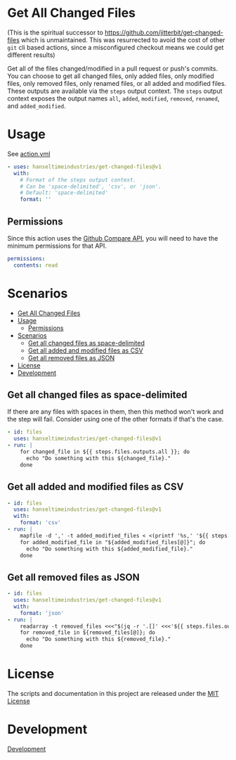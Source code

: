 <!-- <p align="center">
  <a href="https://github.com/hanseltimeindustries/get-changed-files/actions"><img alt="hanseltimeindustries/get-changed-files status" src="https://github.com/hanseltimeindustries/get-changed-files/workflows/Test/badge.svg"></a>
</p> -->

# Get All Changed Files

(This is the spiritual successor to https://github.com/jitterbit/get-changed-files which is unmaintained.  This was resurrected to avoid the cost
of other `git` cli based actions, since a misconfigured checkout means we could get different results)

Get all of the files changed/modified in a pull request or push's commits.
You can choose to get all changed files, only added files, only modified files, only removed files, only renamed files, or all added and modified files.
These outputs are available via the `steps` output context.
The `steps` output context exposes the output names `all`, `added`, `modified`, `removed`, `renamed`, and `added_modified`.

# Usage

See [action.yml](action.yml)

```yaml
- uses: hanseltimeindustries/get-changed-files@v1
  with:
    # Format of the steps output context.
    # Can be 'space-delimited', 'csv', or 'json'.
    # Default: 'space-delimited'
    format: ''
```

## Permissions

Since this action uses the [Github Compare API](https://docs.github.com/en/rest/commits/commits?apiVersion=2022-11-28#compare-two-commits), you will
need to have the minimum permissions for that API.

```yaml
permissions:
  contents: read
```

# Scenarios

- [Get All Changed Files](#get-all-changed-files)
- [Usage](#usage)
  - [Permissions](#permissions)
- [Scenarios](#scenarios)
  - [Get all changed files as space-delimited](#get-all-changed-files-as-space-delimited)
  - [Get all added and modified files as CSV](#get-all-added-and-modified-files-as-csv)
  - [Get all removed files as JSON](#get-all-removed-files-as-json)
- [License](#license)
- [Development](#development)

## Get all changed files as space-delimited

If there are any files with spaces in them, then this method won't work and the step will fail.
Consider using one of the other formats if that's the case.

```yaml
- id: files
  uses: hanseltimeindustries/get-changed-files@v1
- run: |
    for changed_file in ${{ steps.files.outputs.all }}; do
      echo "Do something with this ${changed_file}."
    done
```

## Get all added and modified files as CSV

```yaml
- id: files
  uses: hanseltimeindustries/get-changed-files@v1
  with:
    format: 'csv'
- run: |
    mapfile -d ',' -t added_modified_files < <(printf '%s,' '${{ steps.files.outputs.added_modified }}')
    for added_modified_file in "${added_modified_files[@]}"; do
      echo "Do something with this ${added_modified_file}."
    done
```

## Get all removed files as JSON

```yaml
- id: files
  uses: hanseltimeindustries/get-changed-files@v1
  with:
    format: 'json'
- run: |
    readarray -t removed_files <<<"$(jq -r '.[]' <<<'${{ steps.files.outputs.removed }}')"
    for removed_file in ${removed_files[@]}; do
      echo "Do something with this ${removed_file}."
    done
```

# License

The scripts and documentation in this project are released under the [MIT License](LICENSE)

# Development

[Development](./DEVELOPMENT.md)